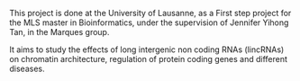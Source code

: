 This project is done at the University of Lausanne, as a First step project for the MLS master in Bioinformatics, under the supervision of Jennifer Yihong Tan, in the Marques group.

It aims to study the effects of long intergenic non coding RNAs (lincRNAs) on chromatin architecture,
regulation of protein coding genes and different diseases.


